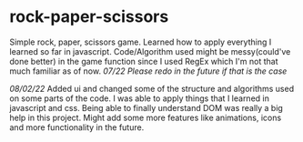 # rock-paper-scissors

Simple rock, paper, scissors game. Learned how to apply everything I learned so far in javascript. Code/Algorithm used might be messy(could've done better) in the game function since I used RegEx which I'm not that much familiar as of now. _07/22 Please redo in the future if that is the case_

_08/02/22_ Added ui and changed some of the structure and algorithms used on some parts of the code. I was able to apply things that I learned in javascript and css. Being able to finally understand DOM was really a big help in this project. Might add some more features like animations, icons and more functionality in the future.
